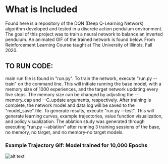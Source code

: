 # What is Included
Found here is a repository of the DQN (Deep Q-Learning Network) algorithm developed and tested in a discrete action pendulum environment. The goal of this project was to train a neural network to balance an inverted pendulum. An animated GIF of the trained network is found below. From Reinforcement Learning Course taught at The University of Illinois, Fall 2020.

## TO RUN CODE:
main run file is found in "run.py". To train the network, execute "run.py --train" on the command line. This will initiate running the base model, with a memory size of 1000 experiences, and the target network updating every five steps. The memory size can be changed by adjusting the --memory_cap and --C_update arguments, respectively. After training is complete, the network model and data log will be saved to the "model_save" file. To generate results, execute "run.py --test". This will generate learning curves, example trajectories, value function visualization, and policy visualization. The ablation study was generated through executing "run.py --ablation" after running 3 training sessions of the base, no memory, no target, and no memory-no target models.

### Example Trajectory Gif: Model trained for 10,000 Epochs
![alt text](https://github.com/compdyn/598rl-fa20/blob/hw2_wdimon2/hw2/hw2_wdimon2/generated_results/Animated_Trajectory_10000_Episodes.gif)

